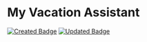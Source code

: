 # My Vacation Assistant

[![Created Badge](https://badges.pufler.dev/created/jonathan-chandra/my-vacation-assistant)](https://badges.pufler.dev)
[![Updated Badge](https://badges.pufler.dev/updated/jonathan-chandra/my-vacation-assistant)](https://badges.pufler.dev)

